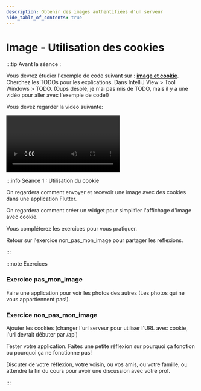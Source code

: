 ```yaml
---
description: Obtenir des images authentifiées d'un serveur
hide_table_of_contents: true
---
```


# Image - Utilisation des cookies

<Row>

<Column>

:::tip Avant la séance :

Vous devrez étudier l'exemple de code suivant sur : **[image et cookie](https://github.com/departement-info-cem/5N6-mobile-2-Nouveau/tree/main/code/image_cookies)**. Cherchez les TODOs pour les explications. Dans IntelliJ View > Tool Windows > TODO.
(Oups désolé, je n'ai pas mis de TODO, mais il y a une vidéo pour aller avec l'exemple de code!)

Vous devez regarder la video suivante:

<Video url="https://youtu.be/1Pj4zTthMwY" />

:::

</Column>

<Column>

:::info Séance 1 : Utilisation du cookie

On regardera comment envoyer et recevoir une image avec des cookies dans une application Flutter.

On regardera comment créer un widget pour simplifier l'affichage d'image avec cookie.

Vous compléterez les exercices pour vous pratiquer.

Retour sur l'exercice non_pas_mon_image pour partager les réflexions.

:::

</Column>

</Row>

:::note Exercices

### Exercice pas_mon_image

Faire une application pour voir les photos des autres (Les photos qui ne vous appartiennent pas!).

### Exercice non_pas_mon_image

Ajouter les cookies (changer l'url serveur pour utiliser l'URL avec cookie, l'url devrait débuter par /api)

Tester votre application. Faites une petite réflexion sur pourquoi ça fonction ou pourquoi ça ne fonctionne pas!

Discuter de votre réflexion, votre voisin, ou vos amis, ou votre famille, ou attendre la fin du cours pour avoir une discussion avec votre prof.

:::
